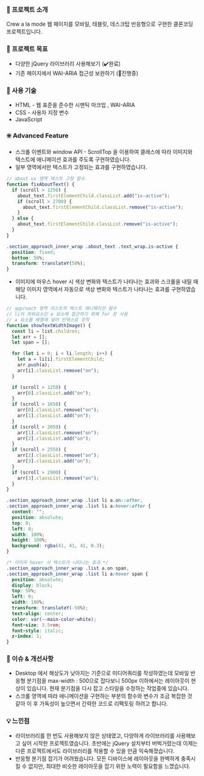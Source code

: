 ### **📍 프로젝트 소개**

Crew a la mode 웹 페이지를 모바일, 태블릿, 데스크탑 반응형으로 구현한 클론코딩 프로젝트입니다.

### **🚀 프로젝트 목표**

- 다양한 jQuery 라이브러리 사용해보기 (✔️완료)
- 기존 페이지에서 WAI-ARIA 접근성 보완하기 (👣진행중)

### **🔩 사용 기술**

- HTML - 웹 표준을 준수한 시맨틱 마크업 , WAI-ARIA
- CSS - 사용자 지정 변수
- JavaScript

### ❇️ **Advanced Feature**

- 스크롤 이벤트와 window API - ScrollTop 을 이용하여 클래스에 따라 이미지와 텍스트에 애니메이션 효과를 주도록 구현하였습니다.
- 일부 영역에서만 텍스트가 고정되는 효과를 구현하였습니다.

```jsx
// about us 영역 텍스트 고정 함수
function fixAboutText() {
  if (scroll > 1250) {
    about_text.firstElementChild.classList.add("is-active");
    if (scroll > 2700) {
      about_text.firstElementChild.classList.remove("is-active");
    }
  } else {
    about_text.firstElementChild.classList.remove("is-active");
  }
}
```

```css
.section_approach_inner_wrap .about_text .text_wrap.is-active {
  position: fixed;
  bottom: 50%;
  transform: translateY(50%);
}
```

- 이미지에 마우스 hover 시 색상 변화와 텍스트가 나타나는 효과와 스크롤을 내릴 때 해당 이미지 영역에서 자동으로 색상 변화와 텍스트가 나타나는 효과를 구현하였습니다.

```jsx
// approach 영역 리스트의 텍스트 애니메이션 함수
// li의 하위요소인 a 요소에 접근하기 위해 for 문 사용
// a 요소를 배열에 넣어 인덱스로 조작
function showTextWidthImage() {
  const li = list.children;
  let arr = [];
  let span = [];

  for (let i = 0; i < li.length; i++) {
    let a = li[i].firstElementChild;
    arr.push(a);
    arr[i].classList.remove("on");
  }

  if (scroll > 1250) {
    arr[0].classList.add("on");
  }
  if (scroll > 1650) {
    arr[0].classList.remove("on");
    arr[1].classList.add("on");
  }
  if (scroll > 2050) {
    arr[1].classList.remove("on");
    arr[2].classList.add("on");
  }
  if (scroll > 2550) {
    arr[2].classList.remove("on");
    arr[3].classList.add("on");
  }
  if (scroll > 2900) {
    arr[3].classList.remove("on");
  }
}
```

```css
.section_approach_inner_wrap .list li a.on::after,
.section_approach_inner_wrap .list li a:hover:after {
  content: "";
  position: absolute;
  top: 0;
  left: 0;
  width: 100%;
  height: 100%;
  background: rgba(41, 41, 41, 0.3);
}

/* 이미지 hover 시 텍스트가 나타나는 효과 */
.section_approach_inner_wrap .list a.on span,
.section_approach_inner_wrap .list li a:hover span {
  position: absolute;
  display: block;
  top: 50%;
  left: 0;
  width: 100%;
  transform: translateY(-50%);
  text-align: center;
  color: var(--main-color-white);
  font-size: 3.5rem;
  font-style: italic;
  z-index: 1;
}
```

### **💬 이슈 & 개선사항**

- Desktop 에서 해상도가 낮아지는 기준으로 미디어쿼리를 작성하였는데 모바일 반응형 분기점을 max-width : 500으로 잡다보니 500px 이하에서는 레이아웃이  현상이 있습니다. 현재 분기점을 다시 잡고 스타일을 수정하는 작업중에 있습니다.
- 스크롤 영역에 따라 애니메이션을 구현하는 부분의 함수와 변수가 조금 복잡한 것 같아 이 후 가독성이 높으면서 간략한 코드로 리팩토링 하려고 합니다.

### 💡 느낀점

- 라이브러리를 한 번도 사용해보지 않은 상태였고, 다양하게 라이브러리를 사용해보고 싶어 시작한 프로젝트였습니다. 초반에는 jQuery 설치부터 버벅거렸는데 이제는 다른 프로젝트에서도 라이브러리를 적용할 수 있을 만큼 익숙해졌습니다.
- 반응형 분기점 잡기가 어려웠습니다. 모든 디바이스에 레이아웃을 완벽하게 충족시킬 수 없지만, 최대한 비슷한 레이아웃을 잡기 위한 노력이 필요함을 느꼈습니다.
